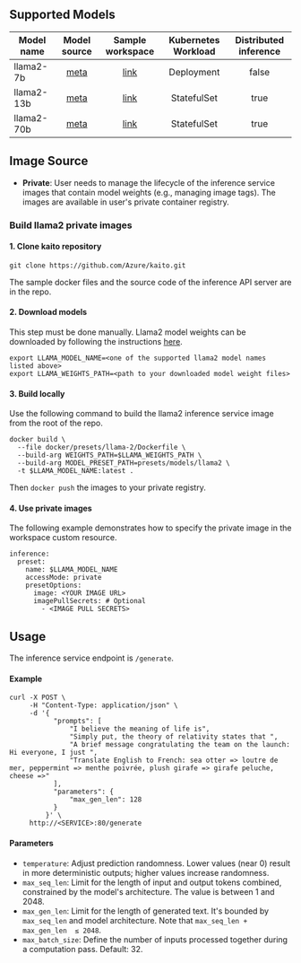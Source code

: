 ## Supported Models
|Model name| Model source | Sample workspace|Kubernetes Workload|Distributed inference|
|----|:----:|:----:| :----: |:----: |
|llama2-7b |[meta](https://github.com/facebookresearch/llama/blob/main/MODEL_CARD.md)|[link](../../../examples/kaito_workspace_llama2_7b.yaml)|Deployment| false|
|llama2-13b|[meta](https://github.com/facebookresearch/llama/blob/main/MODEL_CARD.md)|[link](../../../examples/kaito_workspace_llama2_13b.yaml)|StatefulSet| true|
|llama2-70b|[meta](https://github.com/facebookresearch/llama/blob/main/MODEL_CARD.md)|[link](../../../examples/kaito_workspace_llama2_70b.yaml)|StatefulSet| true|

## Image Source
- **Private**: User needs to manage the lifecycle of the inference service images that contain model weights (e.g., managing image tags). The images are available in user's private container registry.

### Build llama2 private images

#### 1. Clone kaito repository
```
git clone https://github.com/Azure/kaito.git
```
The sample docker files and the source code of the inference API server are in the repo.

#### 2. Download models

This step must be done manually. Llama2 model weights can be downloaded by following the instructions [here](https://github.com/facebookresearch/llama#download).
```
export LLAMA_MODEL_NAME=<one of the supported llama2 model names listed above>
export LLAMA_WEIGHTS_PATH=<path to your downloaded model weight files>

```

#### 3. Build locally
Use the following command to build the llama2 inference service image from the root of the repo.
```
docker build \
  --file docker/presets/llama-2/Dockerfile \
  --build-arg WEIGHTS_PATH=$LLAMA_WEIGHTS_PATH \
  --build-arg MODEL_PRESET_PATH=presets/models/llama2 \
  -t $LLAMA_MODEL_NAME:latest .
```

Then `docker push` the images to your private registry.


#### 4. Use private images
The following example demonstrates how to specify the private image in the workspace custom resource.
```
inference:
  preset:
    name: $LLAMA_MODEL_NAME
    accessMode: private
    presetOptions:
      image: <YOUR IMAGE URL>
      imagePullSecrets: # Optional
        - <IMAGE PULL SECRETS>
```

## Usage

The inference service endpoint is `/generate`.

#### Example
```
curl -X POST \
     -H "Content-Type: application/json" \
     -d '{
           "prompts": [
               "I believe the meaning of life is",
               "Simply put, the theory of relativity states that ",
               "A brief message congratulating the team on the launch: Hi everyone, I just ",
               "Translate English to French: sea otter => loutre de mer, peppermint => menthe poivrée, plush girafe => girafe peluche, cheese =>"
           ],
           "parameters": {
               "max_gen_len": 128
           }
         }' \
     http://<SERVICE>:80/generate
```

#### Parameters

- `temperature`: Adjust prediction randomness. Lower values (near 0) result in more deterministic outputs; higher values increase randomness.
- `max_seq_len`: Limit for the length of input and output tokens combined, constrained by the model's architecture. The value is between 1 and 2048.
- `max_gen_len`: Limit for the length of generated text. It's bounded by `max_seq_len` and model architecture. Note that `max_seq_len + max_gen_len  ≤ 2048`.
- `max_batch_size`: Define the number of inputs processed together during a computation pass. Default: 32.


